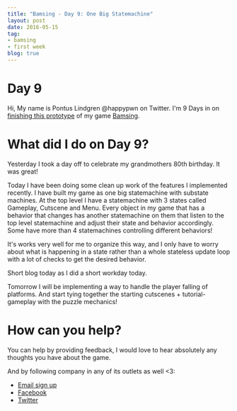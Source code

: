 ```yaml
---
title: "Bamsing - Day 9: One Big Statemachine"
layout: post
date: 2016-05-15
tag:
- bamsing
- first week
blog: true
---
```

# Day 9
Hi, My name is Pontus Lindgren @happypwn on Twitter.
I'm 9 Days in on [finishing this prototype](/bamsing-prototype) of my game [Bamsing](http://bamsing.com).

# What did I do on Day 9?
Yesterday I took a day off to celebrate my grandmothers 80th birthday. It was great!

Today I have been doing some clean up work of the features I implemented recently. I have built my game as one big statemachine with substate machines.
At the top level I have a statemachine with 3 states called Gameplay, Cutscene and Menu. Every object in my game that has a behavior
that changes has another statemachine on them that listen to the top level statemachine and adjust their state and behavior accordingly.
Some have more than 4 statemachines controlling different behaviors!

It's works very well for me to organize this way, and I only have to worry about what is happening in a state rather than a whole
stateless update loop with a lot of checks to get the desired behavior.

Short blog today as I did a short workday today.

Tomorrow I will be implementing a way to handle the player falling of platforms. And start tying together the starting cutscenes + tutorial-gameplay with the puzzle mechanics!

# How can you help?
You can help by providing feedback, I would love to hear absolutely any thoughts you have about the game.

And by following company in any of its outlets as well <3:

 - [Email sign up](http://eepurl.com/b0UUhj)
 - [Facebook](http://Facebook.com/kirikorostudios)
 - [Twitter](http://twitter.com/happypwn)
